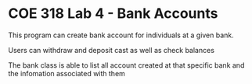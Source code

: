 # COE 318 Lab 4 - Bank Accounts

This program can create bank account for individuals at a given bank.

Users can withdraw and deposit cast as well as check balances

The bank class is able to list all account created at that specific bank and the infomation associated with them
